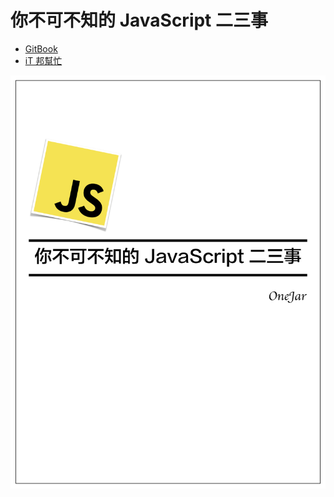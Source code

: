 # 你不可不知的 JavaScript 二三事

* [GitBook]()
* [iT 邦幫忙](https://ithelp.ithome.com.tw/users/20112483/ironman/2016)

![](cover.jpg)
